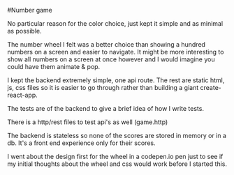 #Number game

No particular reason for the color choice, just kept it simple and as minimal as possible.

The number wheel I felt was a better choice than showing a hundred numbers on a screen and easier to navigate. It might be more interesting to show all numbers on a screen at once however and I would imagine you could have them animate & pop.

I kept the backend extremely simple, one api route. The rest are static html, js, css files so it is easier to go through rather than building a giant create-react-app.

The tests are of the backend to give a brief idea of how I write tests.

There is a http/rest files to test api's as well (game.http)

The backend is stateless so none of the scores are stored in memory or in a db. It's a front end experience only for their scores.

I went about the design first for the wheel in a codepen.io pen just to see if my initial thoughts about the wheel and css would work before I started this.
